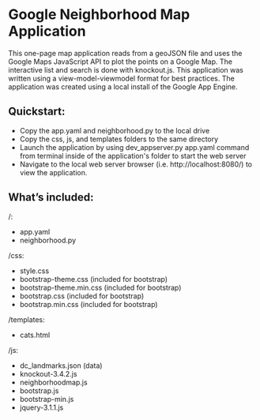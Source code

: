 # Google Neighborhood Map Application

This one-page map application reads from a geoJSON file and uses the Google Maps JavaScript API to plot the points on a Google Map. The interactive list and search is done with knockout.js. This application was written using a view-model-viewmodel format for best practices. The application was created using a local install of the Google App Engine.

## Quickstart:

+ Copy the app.yaml and neighborhood.py to the local drive
+ Copy the css, js, and templates folders to the same directory
+ Launch the application by using dev_appserver.py app.yaml command from terminal inside of the application's folder to start the web server
+ Navigate to the local web server browser (i.e. http://localhost:8080/) to view the application.

## What’s included:

/:<br>
   - app.yaml <br>
   - neighborhood.py <br>

/css: <br>
   - style.css <br>
   - bootstrap-theme.css (included for bootstrap)<br> 
   - bootstrap-theme.min.css (included for bootstrap)<br>
   - bootstrap.css (included for bootstrap)<br>
   - bootstrap.min.css (included for bootstrap)<br>
   
/templates: <br>
   - cats.html <br>
   
/js: <br>
   - dc_landmarks.json (data) <br>
   - knockout-3.4.2.js <br>
   - neighborhoodmap.js <br>
   - bootstrap.js <br>
   - bootstrap-min.js <br>
   - jquery-3.1.1.js <br>
   
